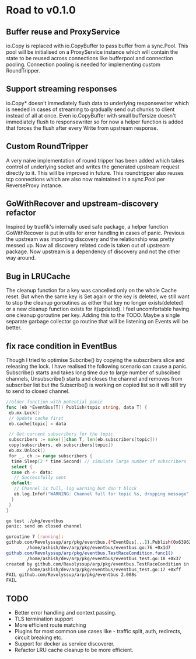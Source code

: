 # Road to v0.1.0

## Buffer reuse and ProxyService

io.Copy is replaced with io.CopyBuffer to pass buffer from a sync.Pool. This pool will be initialised on a ProxyService instance which will contain the state to be reused across connections like bufferpool and connection pooling. Connection pooling is needed for implementing custom RoundTripper.

## Support streaming responses

io.Copy* doesn't immediately flush data to underlying responsewriter which is needed in cases of streaming to gradually send out chunks to client instead of all at once. Even io.CopyBuffer with small buffersize doesn't immediately flush to responsewriter so for now a helper function is added that forces the flush after every Write from upstream response.

## Custom RoundTripper

A very naive implementation of round tripper has been added which takes control of underlying socket and writes the generated upstream request directly to it. This will be improved in future. This roundtripper also reuses tcp connections which are also now maintained in a sync.Pool per ReverseProxy instance.

## GoWithRecover and upstream-discovery refactor

Inspired by traefik's internally used safe package, a helper function GoWithRecover is put in utils for error handling in cases of panic. Previous the upstream was importing discovery and the relationship was pretty messed up. Now all discovery related code is taken out of upstream package. Now upstream is a dependency of discovery and not the other way around.

## Bug in LRUCache

The cleanup function for a key was cancelled only on the whole Cache reset. But when the same key is Set again or the key is deleted, we still want to stop the cleanup goroutines as either that key no longer exists(deleted) or a new cleanup function exists for it(updated).
I feel uncomfortable having one cleanup goroutine per key. Adding this to the TODO. Maybe a single separate garbage collector go routine that will be listening on Events will be better.

## fix race condition in EventBus

Though I tried to optimise Subcribe() by copying the subscribers slice and releasing the lock. I have realised the following scenario can cause a panic. Subscribe() starts and takes long time due to large number of subscibed channels, Unsubscribe() starts and closes the channel and removes from subscriber list but the Subscribe() is working on copied list so it will still try to send to closed channel.

```go
//older function with potential panic
func (eb *EventBus[T]) Publish(topic string, data T) {
 eb.mx.Lock()
 // Update cache first
 eb.cache[topic] = data

 // Get current subscribers for the topic
 subscribers := make([]chan T, len(eb.subscribers[topic]))
 copy(subscribers, eb.subscribers[topic])
 eb.mx.Unlock()
 for _, ch := range subscribers {
  time.Sleep(2 * time.Second) // simulate large number of subscribers
  select {
  case ch <- data:
   // Successfully sent
  default:
   // Channel is full, log warning but don't block
   eb.log.Infof("WARNING: Channel full for topic %s, dropping message", topic)
  }
 }
}
```

```bash
go test ./pkg/eventbus
panic: send on closed channel

goroutine 7 [running]:
github.com/Revolyssup/arp/pkg/eventbus.(*EventBus[...]).Publish(0x639620, {0x5ec876, 0x5}, {0x5ec66f, 0x4})
        /home/ashish/dev/arp/pkg/eventbus/eventbus.go:76 +0x1d7
github.com/Revolyssup/arp/pkg/eventbus.TestRaceCondition.func1()
        /home/ashish/dev/arp/pkg/eventbus/eventbus_test.go:18 +0x37
created by github.com/Revolyssup/arp/pkg/eventbus.TestRaceCondition in goroutine 6
        /home/ashish/dev/arp/pkg/eventbus/eventbus_test.go:17 +0xff
FAIL github.com/Revolyssup/arp/pkg/eventbus 2.008s
FAIL
```

## TODO

- Better error handling and context passing.
- TLS termination support
- More efficient route matching
- Plugins for most common use cases like - traffic split, auth, redirects, circuit breaking etc.
- Support for docker as service discoverer.
- Refactor LRU cache cleanup to be more efficient.
